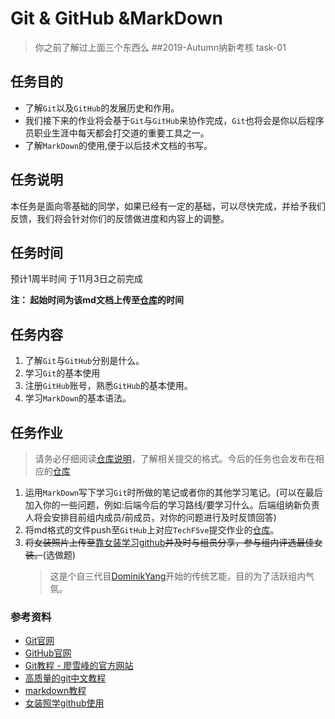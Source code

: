 # Git & GitHub &MarkDown
>你之前了解过上面三个东西么
##2019-Autumn纳新考核 task-01
## 任务目的
- 了解`Git`以及`GitHub`的发展历史和作用。  
- 我们接下来的作业将会基于`Git`与`GitHub`来协作完成，`Git`也将会是你以后程序员职业生涯中每天都会打交道的重要工具之一。
- 了解`MarkDown`的使用,便于以后技术文档的书写。
## 任务说明
本任务是面向零基础的同学，如果已经有一定的基础，可以尽快完成，并给予我们反馈，我们将会针对你们的反馈做进度和内容上的调整。
## 任务时间
预计1周半时间
于11月3日之前完成

__注： 起始时间为该md文档上传至[仓库](https://github.com/TECHF5VE/TechMap)的时间__
## 任务内容
1. 了解`Git`与`GitHub`分别是什么。
1. 学习`Git`的基本使用
2. 注册`GitHub`账号，熟悉`GitHub`的基本使用。
3. 学习`MarkDown`的基本语法。

## 任务作业
>请务必仔细阅读[仓库说明](https://github.com/TECHF5VE/TechMap-Works/blob/master/README.md)，了解相关提交的格式。今后的任务也会发布在相应的[仓库](https://github.com/TECHF5VE/TechMap)

1. 运用`MarkDown`写下学习`Git`时所做的笔记或者你的其他学习笔记。(可以在最后加入你的一些问题，例如:后端今后的学习路线/要学习什么。后端组纳新负责人将会安排目前组内成员/前成员，对你的问题进行及时反馈回答)
2. 将md格式的文件push至`GitHub`上对应`TechF5ve`提交作业的[仓库](https://github.com/TECHF5VE/TechMap-Works)。
3. ~~将女装照片上传至~~[靠女装学习github](https://github.com/komeiji-satori/Dress)~~并及时与组员分享，参与组内评选最佳女装。~~(选做题)
    >这是个自三代目[DominikYang](https://github.com/DominikYang)开始的传统艺能，目的为了活跃组内气氛。
        

### 参考资料
- [Git官网](https://git-scm.com/)
- [GitHub官网](https://github.com)
- [Git教程 - 廖雪峰的官方网站](https://www.liaoxuefeng.com/wiki/0013739516305929606dd18361248578c67b8067c8c017b000)
- [高质量的git中文教程](https://github.com/geeeeeeeeek/git-recipes)
- [markdown教程](https://www.jianshu.com/p/335db5716248)
- [女装照学github使用](https://github.com/komeiji-satori/Dress)
